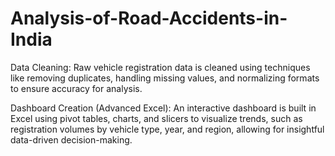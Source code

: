 # Analysis-of-Road-Accidents-in-India
Data Cleaning: Raw vehicle registration data is cleaned using techniques like removing duplicates, handling missing values, and normalizing formats to ensure accuracy for analysis.

Dashboard Creation (Advanced Excel): An interactive dashboard is built in Excel using pivot tables, charts, and slicers to visualize trends, such as registration volumes by vehicle type, year, and region, allowing for insightful data-driven decision-making.
